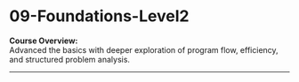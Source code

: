﻿# 09-Foundations-Level2

**Course Overview:**  
Advanced the basics with deeper exploration of program flow, efficiency, and structured problem analysis.  

---
